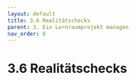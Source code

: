 ```yaml
---
layout: default
title: 3.6 Realitätschecks
parent: 3. Ein Lernraumprojekt managen
nav_order: 6
---
```


# 3.6 Realitätschecks
